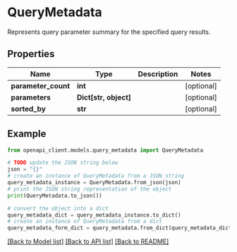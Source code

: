 # QueryMetadata

Represents query parameter summary for the specified query results.

## Properties

Name | Type | Description | Notes
------------ | ------------- | ------------- | -------------
**parameter_count** | **int** |  | [optional] 
**parameters** | **Dict[str, object]** |  | [optional] 
**sorted_by** | **str** |  | [optional] 

## Example

```python
from openapi_client.models.query_metadata import QueryMetadata

# TODO update the JSON string below
json = "{}"
# create an instance of QueryMetadata from a JSON string
query_metadata_instance = QueryMetadata.from_json(json)
# print the JSON string representation of the object
print(QueryMetadata.to_json())

# convert the object into a dict
query_metadata_dict = query_metadata_instance.to_dict()
# create an instance of QueryMetadata from a dict
query_metadata_form_dict = query_metadata.from_dict(query_metadata_dict)
```
[[Back to Model list]](../README.md#documentation-for-models) [[Back to API list]](../README.md#documentation-for-api-endpoints) [[Back to README]](../README.md)


